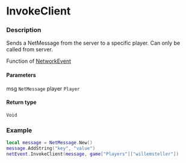 # InvokeClient
### Description
Sends a NetMessage from the server to a specific player. Can only be called from server.

Function of [NetworkEvent](/classes/NetworkEvent/)

#### Parameters
msg `NetMessage`
player `Player`

#### Return type
`Void`

### Example
```lua
local message = NetMessage.New()
message.AddString("key", "value")
netEvent.InvokeClient(message, game["Players"]["willemsteller"])
```
